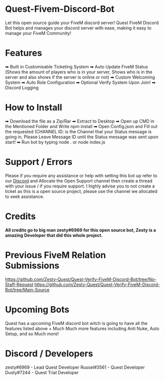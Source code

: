 # Quest-Fivem-Discord-Bot
Let this open source guide your FiveM discord server! Quest FiveM Discord Bot helps and manages your discord server with ease, making it easy to manage your FiveM Community!

# Features
 ➡ Built in Customisable Ticketing System
 ➡ Auto Update FiveM Status (Shows the amount of players who is in your server, Shows who is in the server and also shows if the server is online or not)
 ➡ Custom Welcoming System
 ➡ Auto Role Configuration
 ➡ Optional Verify System Upon Join!
 ➡ Discord Logging
 
# How to Install
 ➡ Download the file as a Zip/Rar
 ➡ Extract to Desktop 
 ➡ Open up CMD in the Mentioned Folder and Write npm install
 ➡ Open Config.json and Fill out the requested (CHANNEL ID: is the Channel that your Status message is going in, Please Leave Message ID until the Status message was sent upon start!
 ➡ Run bot by typing node . or node index.js
 
 # Support / Errors 
 Please if you require any assistance or help with setting this bot up refer to our [Discord](https://discord.gg/wHKseqMN) and Allocate the Open Support channel then create a thread with your issue / if you require support. I highly advise you to not create a ticket as this is a open source project, please use the channel we allocated to seek assistance. 

# Credits
**All credits go to big man zesty#6969 for this open source bot, Zesty is a amazing Developer that did this whole project.**

# Previous FiveM Relation Submissions 
https://github.com/Zesty-Quest/Quest-Verify-FiveM-Discord-Bot/tree/No-Staff-Request
https://github.com/Zesty-Quest/Quest-Verify-FiveM-Discord-Bot/tree/Main-Source

# Upcoming Bots
Quest has a upcoming FiveM discord bot witch is going to have all the features listed above + Much Much more features including Anti Nuke, Auto Setup, and so Much more! 

# Discord / Developers
zesty#6969 - Lead Quest Developer
Russel#3561 - Quest Developer
Dusty#7244 - Quest Trial Developer
